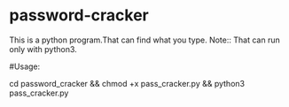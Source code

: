 # password-cracker
This is a python program.That can find what you type.
Note::
That can run only with python3.
 
 #Usage:
 
cd password_cracker &&
chmod +x pass_cracker.py &&
python3 pass_cracker.py

